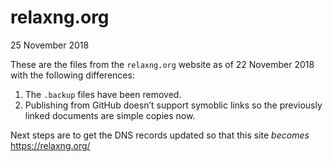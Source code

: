 # relaxng.org

25 November 2018

These are the files from the `relaxng.org` website as of
22 November 2018 with the following differences:

1. The `.backup` files have been removed.
2. Publishing from GitHub doesn’t support symoblic links so
   the previously linked documents are simple copies now.

Next steps are to get the DNS records updated so that this
site *becomes* https://relaxng.org/

